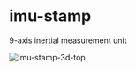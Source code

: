 # imu-stamp

9-axis inertial measurement unit


![imu-stamp-3d-top](https://user-images.githubusercontent.com/48217362/226364093-447dd80e-4a43-4294-b191-651629d944d8.jpg)
